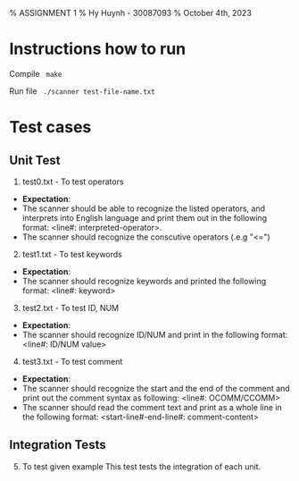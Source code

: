 % ASSIGNMENT 1
% Hy Huynh - 30087093
% October 4th, 2023

# Instructions how to run


Compile
<code>
make
</code>

Run file
<code>
./scanner test-file-name.txt
</code>

# Test cases
## Unit Test
1. test0.txt - To test operators
- **Expectation**:
 - The scanner should be able to recognize the listed operators, and interprets into English language and print them out in the following format: <line#: interpreted-operator>.
 - The scanner should recognize the conscutive operators (.e.g "<=")

2. test1.txt - To test keywords
- **Expectation**:
 - The scanner should recognize keywords and printed the following format: <line#: keyword>

3. test2.txt - To test ID, NUM
- **Expectation**:
 - The scanner should recognize ID/NUM and print in the following format: <line#: ID/NUM value>

4. test3.txt - To test comment
- **Expectation**:
 - The scanner should recognize the start and the end of the comment and print out the comment syntax as following: <line#: OCOMM/CCOMM>
 - The scanner should read the comment text and print as a whole line in the following format: <start-line#-end-line#: comment-content>

## Integration Tests
5. To test given example
This test tests the integration of each unit.
